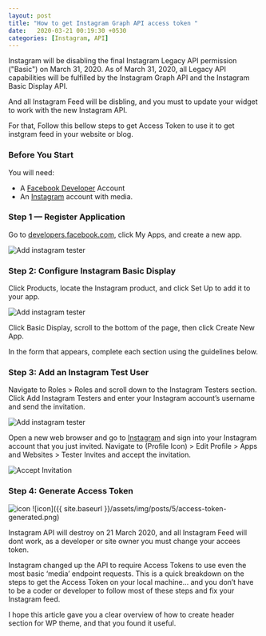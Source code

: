 ```yaml
---
layout: post
title: "How to get Instagram Graph API access token "
date:   2020-03-21 00:19:30 +0530
categories: [Instagram, API]
---
```




Instagram will be disabling the final Instagram Legacy API permission ("Basic") on March 31, 2020. As of March 31, 2020, all Legacy API capabilities will be fulfilled by the Instagram Graph API and the Instagram Basic Display API.

And all Instagram Feed will be disbling, and you must to update your widget to work with the new Instagram API.

For that, Follow this bellow steps to get Access Token to use it to get instgram feed in your website or blog.

### Before You Start
You will need:

* A [Facebook Developer][facebook] Account
* An [Instagram][instagram] account with media.

### Step 1 — Register Application

Go to [developers.facebook.com][facebook], click My Apps, and create a new app.

![Add instagram tester]({{site.baseurl}}/assets/img/posts/5/create-app.png)

### Step 2: Configure Instagram Basic Display

Click Products, locate the Instagram product, and click Set Up to add it to your app.

![Add instagram tester]({{site.baseurl}}/assets/img/posts/5/instagram-setting.png)


Click Basic Display, scroll to the bottom of the page, then click Create New App.

In the form that appears, complete each section using the guidelines below.

### Step 3: Add an Instagram Test User

Navigate to Roles > Roles and scroll down to the Instagram Testers section. Click Add Instagram Testers and enter your Instagram account’s username and send the invitation.

![Add instagram tester]({{site.baseurl}}/assets/img/posts/5/add-instagram-tester.png)

Open a new web browser and go to [Instagram][instagram] and sign into your Instagram account that you just invited. Navigate to (Profile Icon) > Edit Profile > Apps and Websites > Tester Invites and accept the invitation.

![Accept Invitation]({{site.baseurl}}/assets/img/posts/5/accept-test-invitation.png)

### Step 4: Generate Access Token
![icon]({{site.baseurl}}/assets/img/posts/5/genarate-access-token.png)
![icon]({{ site.baseurl }}/assets/img/posts/5/access-token-generated.png)







Instagram API will destroy on 21 March 2020, and all Instagram Feed will dont work, as a developer or site owner you must change your accees token.

Instagram changed up the API to require Access Tokens to use even the most basic ‘media’ endpoint requests. This is a quick breakdown on the steps to get the Access Token on your local machine… and you don’t have to be a coder or developer to follow most of these steps and fix your Instagram feed.







 I hope this article gave you a clear overview of how to create header section for WP theme, and that you found it useful.





[facebook]: https://developers.facebook.com/
[instagram]:   http://instagram.com
